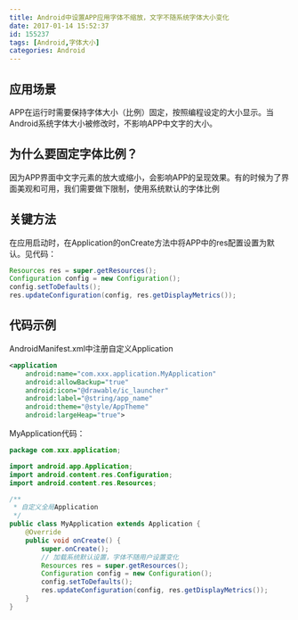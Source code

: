 ```yaml
---
title: Android中设置APP应用字体不缩放，文字不随系统字体大小变化
date: 2017-01-14 15:52:37
id: 155237
tags: [Android,字体大小]
categories: Android
---
```

应用场景
----

APP在运行时需要保持字体大小（比例）固定，按照编程设定的大小显示。当Android系统字体大小被修改时，不影响APP中文字的大小。

为什么要固定字体比例？
-----------
因为APP界面中文字元素的放大或缩小，会影响APP的呈现效果。有的时候为了界面美观和可用，我们需要做下限制，使用系统默认的字体比例

关键方法
----

在应用启动时，在Application的onCreate方法中将APP中的res配置设置为默认。见代码：

``` java
Resources res = super.getResources();
Configuration config = new Configuration();
config.setToDefaults();
res.updateConfiguration(config, res.getDisplayMetrics());
```

代码示例
----
AndroidManifest.xml中注册自定义Application
``` xml
<application
	android:name="com.xxx.application.MyApplication"
	android:allowBackup="true"
	android:icon="@drawable/ic_launcher"
	android:label="@string/app_name"
	android:theme="@style/AppTheme" 
	android:largeHeap="true">
```

MyApplication代码：

``` java
package com.xxx.application;

import android.app.Application;
import android.content.res.Configuration;
import android.content.res.Resources;

/**
 * 自定义全局Application 
 */
public class MyApplication extends Application {
	@Override
	public void onCreate() {
		super.onCreate();		
		// 加载系统默认设置，字体不随用户设置变化
		Resources res = super.getResources();
		Configuration config = new Configuration();
		config.setToDefaults();
		res.updateConfiguration(config, res.getDisplayMetrics());
	}
}
```